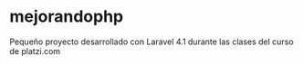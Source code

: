 # mejorandophp
Pequeño proyecto desarrollado con Laravel 4.1 durante las clases del curso de platzi.com
